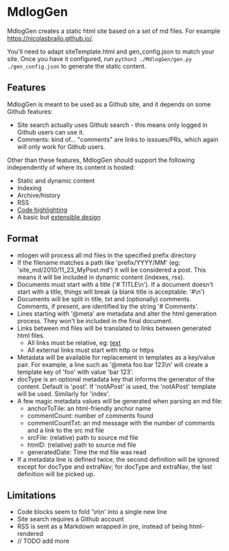 # MdlogGen

MdlogGen creates a static html site based on a set of md files. For example <https://nicolasbrailo.github.io/>.

You'll need to adapt siteTemplate.html and gen_config.json to match your site. Once you have it configured, run `python3 ./MdlogGen/gen.py ./gen_config.json` to generate the static content.


## Features

MdlogGen is meant to be used as a Github site, and it depends on some Github features:

* Site search actually uses Github search - this means only logged in Github users can use it.
* Comments: kind of... "comments" are links to isssues/PRs, which again will only work for Github users.

Other than these features, MdlogGen should support the following independently of where its content is hosted:

* Static and dynamic content
* Indexing
* Archive/history
* RSS
* [Code highlighting](https://prismjs.com/)
* A basic but [extensible design](https://jenil.github.io/chota/)


## Format

* mlogen will process all md files in the specified prefix directory
* If the filename matches a path like 'prefix/YYYY/MM' (eg: 'site_md/2010/11_23_MyPost.md') it will be considered a post. This means it will be included in dynamic content (indexes, rss).
* Documents must start with a title ('# TITLE\n'). If a document doesn't start with a title, things will break (a blank title is acceptable: '#\n')
* Documents will be split in title, txt and (optionally) comments. Comments, if present, are identified by the string '# Comments'.
* Lines starting with '@meta' are metadata and alter the html generation process. They won't be included in the final document.
* Links between md files will be translated to links between generated html files.
    * All links must be relative, eg: [text](link/to/doc.md)
    * All external links must start with http or https
* Metadata will be available for replacement in templates as a key/value pair. For example, a line such as '@meta foo bar 123\n' will create a template key of 'foo' with value 'bar 123'.
* docType is an optional metadata key that informs the generator of the content. Default is 'post'. If 'notAPost' is used, the 'notAPost' template will be used. Similarly for 'index'.
* A few magic metadata values will be generated when parsing an md file:
    * anchorToTile: an html-friendly anchor name
    * commentCount: number of comments found
    * commentCountTxt: an md message with the number of comments and a link to the src md file
    * srcFile: (relative) path to source md file
    * htmlD: (relative) path to source md file
    * generatedDate: Time the md file was read
* If a metadata line is defined twice, the second definition will be ignored except for docType and extraNav; for docType and extraNav, the last definition will be picked up.


## Limitations

* Code blocks seem to fold '\n\n' into a single new line
* Site search requires a Github account
* RSS is sent as a Markdown wrapped in pre, instead of being html-rendered
* // TODO add more

